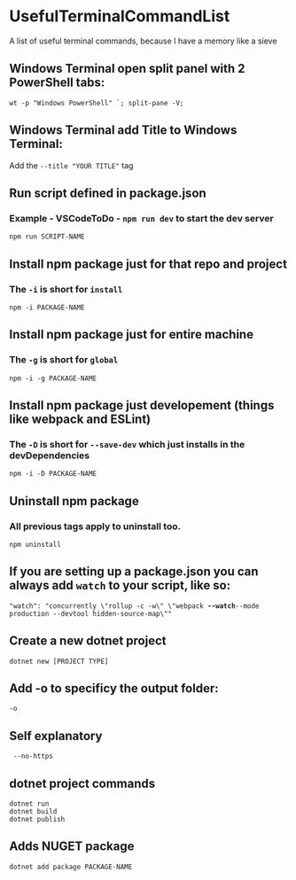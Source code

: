 # UsefulTerminalCommandList
A list of useful terminal commands, because I have a memory like a sieve

## Windows Terminal open split panel with 2 PowerShell tabs:
 ```
 wt -p "Windows PowerShell" `; split-pane -V;
 ```
 
## Windows Terminal add Title to Windows Terminal:
 Add the `--title "YOUR TITLE"` tag

## Run script defined in package.json
### Example - VSCodeToDo - `npm run dev` to start the dev server

 ```
 npm run SCRIPT-NAME
 ```

## Install npm package just for that repo and project
### The `-i` is short for `install`

 ```
 npm -i PACKAGE-NAME
 ```
 
## Install npm package just for entire machine
### The `-g` is short for `global`
 
 ```
 npm -i -g PACKAGE-NAME
 ```
 
## Install npm package just developement (things like webpack and ESLint)
### The `-D` is short for `--save-dev` which just installs in the devDependencies
 
 ```
 npm -i -D PACKAGE-NAME
 ```
 
## Uninstall npm package
### All previous tags apply to uninstall too.
 ```
 npm uninstall
 ```
 
 ## If you are setting up a package.json you can always add `watch` to your script, like so:
 
`"watch": "concurrently \"rollup -c -w\" \"webpack `**`--watch`**`--mode production --devtool hidden-source-map\""`

## Create a new dotnet project
```
dotnet new [PROJECT TYPE]
```

## Add -o to specificy the output folder:

```
-o
```

## Self explanatory
```
 --no-https
```

## dotnet project commands

 ```
 dotnet run
 dotnet build
 dotnet publish
 ```
 
## Adds NUGET package

 ```
 dotnet add package PACKAGE-NAME
 ```

 
 
 
